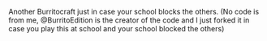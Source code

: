 Another Burritocraft just in case your school blocks the others.
(No code is from me, @BurritoEdition is the creator of the code and I just forked it in case you play this at school and your school blocked the others)
